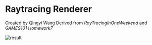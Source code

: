 # Raytracing Renderer

Created by Qingyi Wang
Derived from *RayTracingInOneWeekend* and *GAMES101 Homework7*

![result]()

